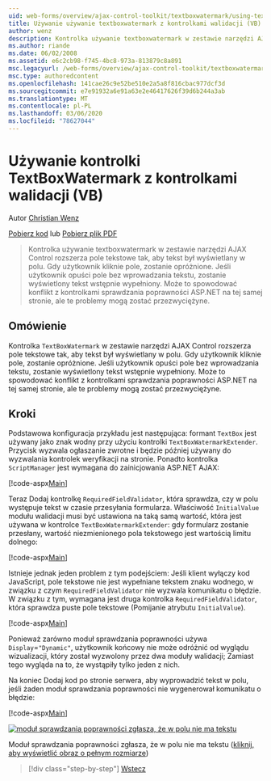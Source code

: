 ```yaml
---
uid: web-forms/overview/ajax-control-toolkit/textboxwatermark/using-textboxwatermark-with-validation-controls-vb
title: Używanie używanie textboxwatermark z kontrolkami walidacji (VB) | Microsoft Docs
author: wenz
description: Kontrolka używanie textboxwatermark w zestawie narzędzi AJAX Control rozszerza pole tekstowe tak, aby tekst był wyświetlany w polu. Gdy użytkownik kliknie w polu i...
ms.author: riande
ms.date: 06/02/2008
ms.assetid: e6c2cb98-f745-4bc8-973a-813879c8a891
msc.legacyurl: /web-forms/overview/ajax-control-toolkit/textboxwatermark/using-textboxwatermark-with-validation-controls-vb
msc.type: authoredcontent
ms.openlocfilehash: 141cae26c9e52be510e2a5a8f816cbac977dcf3d
ms.sourcegitcommit: e7e91932a6e91a63e2e46417626f39d6b244a3ab
ms.translationtype: MT
ms.contentlocale: pl-PL
ms.lasthandoff: 03/06/2020
ms.locfileid: "78627044"
---
```

# <a name="using-textboxwatermark-with-validation-controls-vb"></a>Używanie kontrolki TextBoxWatermark z kontrolkami walidacji (VB)

Autor [Christian Wenz](https://github.com/wenz)

[Pobierz kod](https://download.microsoft.com/download/9/3/f/93f8daea-bebd-4821-833b-95205389c7d0/TextBoxWatermark2.vb.zip) lub [Pobierz plik PDF](https://download.microsoft.com/download/b/6/a/b6ae89ee-df69-4c87-9bfb-ad1eb2b23373/textboxwatermark2VB.pdf)

> Kontrolka używanie textboxwatermark w zestawie narzędzi AJAX Control rozszerza pole tekstowe tak, aby tekst był wyświetlany w polu. Gdy użytkownik kliknie pole, zostanie opróżnione. Jeśli użytkownik opuści pole bez wprowadzania tekstu, zostanie wyświetlony tekst wstępnie wypełniony. Może to spowodować konflikt z kontrolkami sprawdzania poprawności ASP.NET na tej samej stronie, ale te problemy mogą zostać przezwyciężyne.

## <a name="overview"></a>Omówienie

Kontrolka `TextBoxWatermark` w zestawie narzędzi AJAX Control rozszerza pole tekstowe tak, aby tekst był wyświetlany w polu. Gdy użytkownik kliknie pole, zostanie opróżnione. Jeśli użytkownik opuści pole bez wprowadzania tekstu, zostanie wyświetlony tekst wstępnie wypełniony. Może to spowodować konflikt z kontrolkami sprawdzania poprawności ASP.NET na tej samej stronie, ale te problemy mogą zostać przezwyciężyne.

## <a name="steps"></a>Kroki

Podstawowa konfiguracja przykładu jest następująca: formant `TextBox` jest używany jako znak wodny przy użyciu kontrolki `TextBoxWatermarkExtender`. Przycisk wyzwala ogłaszanie zwrotne i będzie później używany do wyzwalania kontrolek weryfikacji na stronie. Ponadto kontrolka `ScriptManager` jest wymagana do zainicjowania ASP.NET AJAX:

[!code-aspx[Main](using-textboxwatermark-with-validation-controls-vb/samples/sample1.aspx)]

Teraz Dodaj kontrolkę `RequiredFieldValidator`, która sprawdza, czy w polu występuje tekst w czasie przesyłania formularza. Właściwość `InitialValue` modułu walidacji musi być ustawiona na taką samą wartość, która jest używana w kontrolce `TextBoxWatermarkExtender`: gdy formularz zostanie przesłany, wartość niezmienionego pola tekstowego jest wartością limitu dolnego:

[!code-aspx[Main](using-textboxwatermark-with-validation-controls-vb/samples/sample2.aspx)]

Istnieje jednak jeden problem z tym podejściem: Jeśli klient wyłączy kod JavaScript, pole tekstowe nie jest wypełniane tekstem znaku wodnego, w związku z czym `RequiredFieldValidator` nie wyzwala komunikatu o błędzie. W związku z tym, wymagana jest druga kontrolka `RequiredFieldValidator`, która sprawdza puste pole tekstowe (Pomijanie atrybutu `InitialValue`).

[!code-aspx[Main](using-textboxwatermark-with-validation-controls-vb/samples/sample3.aspx)]

Ponieważ zarówno moduł sprawdzania poprawności używa `Display`=`"Dynamic"`, użytkownik końcowy nie może odróżnić od wyglądu wizualizacji, który został wyzwolony przez dwa moduły walidacji; Zamiast tego wygląda na to, że wystąpiły tylko jeden z nich.

Na koniec Dodaj kod po stronie serwera, aby wyprowadzić tekst w polu, jeśli żaden moduł sprawdzania poprawności nie wygenerował komunikatu o błędzie:

[!code-aspx[Main](using-textboxwatermark-with-validation-controls-vb/samples/sample4.aspx)]

[![moduł sprawdzania poprawności zgłasza, że w polu nie ma tekstu](using-textboxwatermark-with-validation-controls-vb/_static/image2.png)](using-textboxwatermark-with-validation-controls-vb/_static/image1.png)

Moduł sprawdzania poprawności zgłasza, że w polu nie ma tekstu ([kliknij, aby wyświetlić obraz o pełnym rozmiarze](using-textboxwatermark-with-validation-controls-vb/_static/image3.png))

> [!div class="step-by-step"]
> [Wstecz](using-textboxwatermark-in-a-formview-vb.md)
